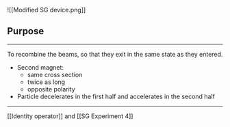 ![[Modified SG device.png]]
## Purpose
---
To recombine the beams, so that they exit in the same state as they entered.

- Second magnet: 
	- same cross section
	- twice as long
	- opposite polarity
- Particle decelerates in the first half and accelerates in the second half
---
[[Identity operator]] and [[SG Experiment 4]]